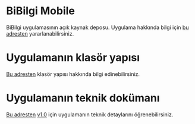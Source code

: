 # BiBilgi Mobile
BiBilgi uygulamasının açık kaynak deposu. Uygulama hakkında bilgi için [bu adresten](http://dotnetlife.com/bibilgi-app/) yararlanabilirsiniz.

# Uygulamanın klasör yapısı
[Bu adresten](http://www.avarekodcu.com/konu/25/react-native-ile-ilginc-bilgiler-uygulamasi-bibilgi-acik-kaynak-projesi#projeyi-olusturma-ve-klasor-yapisi) klasör yapısı hakkında bilgi edinebilirsiniz.

# Uygulamanın teknik dokümanı
[Bu adresten](http://www.avarekodcu.com/konu/25/react-native-ile-ilginc-bilgiler-uygulamasi-bibilgi-acik-kaynak-projesi) [v1.0](https://github.com/serhatboyraz/bibilgimobile/releases/tag/v1.0) için uygulamanın teknik detaylarını öğrenebilirsiniz.
